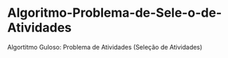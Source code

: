 # Algoritmo-Problema-de-Sele-o-de-Atividades
Algortitmo Guloso: Problema de Atividades (Seleção de Atividades)
